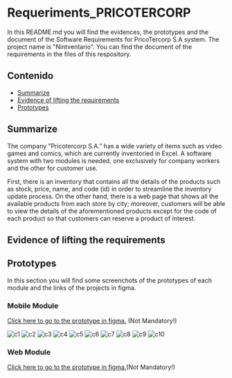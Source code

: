 # Requeriments_PRICOTERCORP
In this README.md you will find the evidences, the prototypes and the document of the Software Requirements for PricoTercorp S.A system.
The project name is "Nintventario". You can find the document of the requirements in the files of this respository.



## Contenido
* [Summarize](#summarize)
* [Evidence of lifting the requirements](#evidence-of-lifting-the-requirements)
* [Prototypes](#prototypes)

  

## Summarize
The company ”Pricotercorp S.A.” has a wide variety of items such as video games and
comics, which are currently inventoried in Excel. A software system with two modules
is needed, one exclusively for company workers and the other for customer use.

First, there is an inventory that contains all the details of the products such as stock,
price, name, and code (id) in order to streamline the inventory update process. On the 
other hand, there is a web page that shows all the available products from each store by city;
moreover, customers will be able to view the details of the aforementioned products except 
for the code of each product so that customers can reserve a product of interest.




## Evidence of lifting the requirements





## Prototypes
In this section you will find some screenchots of the prototypes of each module and the links of
the projects in figma.

### Mobile Module
[Click here to go to the prototype in figma.](https://www.figma.com/file/Z7bK7du3JL11GXdjHMKw8e/Aplicaci%C3%B3n-m%C3%B3vil?type=design&mode=design&t=5MIZgLxftGQTU0p4-1) (Not Mandatory!)

![c1](captures-mobile-prototype/c1.PNG)
![c2](captures-mobile-prototype/c2.PNG)
![c3](captures-mobile-prototype/c3.PNG)
![c4](captures-mobile-prototype/c4.PNG)
![c5](captures-mobile-prototype/c5.PNG)
![c6](captures-mobile-prototype/c6.PNG)
![c7](captures-mobile-prototype/c7.PNG)
![c8](captures-mobile-prototype/c8.PNG)
![c9](captures-mobile-prototype/c9.PNG)
![c10](captures-mobile-prototype/c10.PNG)

### Web Module
[Click here to go to the prototype in figma.](https://www.figma.com/file/6VRYsy5zd0mCjp9DBXiWGH/SITIO-WEB?type=design&node-id=0%3A1&mode=design&t=ZdupB0wBs5cKVbPd-1)(Not Mandatory!)
